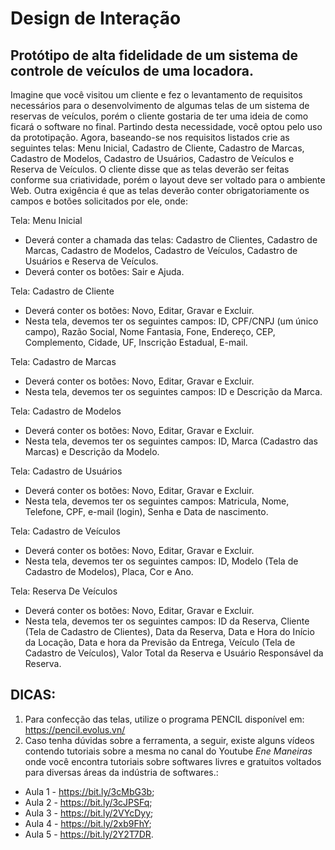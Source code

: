 # Design de Interação

## Protótipo de alta fidelidade de um sistema de controle de veículos de uma locadora.

Imagine que você visitou um cliente e fez o levantamento de requisitos necessários para o desenvolvimento
de algumas telas de um sistema de reservas de veículos, porém o cliente gostaria de ter uma ideia de como
ficará o software no final. Partindo desta necessidade, você optou pelo uso da prototipação. Agora,
baseando-se nos requisitos listados crie as seguintes telas: Menu Inicial, Cadastro de Cliente, Cadastro de
Marcas, Cadastro de Modelos, Cadastro de Usuários, Cadastro de Veículos e Reserva de Veículos.
O cliente disse que as telas deverão ser feitas conforme sua criatividade, porém o layout deve ser voltado
para o ambiente Web. Outra exigência é que as telas deverão conter obrigatoriamente os campos e botões
solicitados por ele, onde:

Tela: Menu Inicial
- Deverá conter a chamada das telas: Cadastro de Clientes, Cadastro de Marcas, Cadastro de Modelos,
Cadastro de Veículos, Cadastro de Usuários e Reserva de Veículos.
- Deverá conter os botões: Sair e Ajuda.

Tela: Cadastro de Cliente
- Deverá conter os botões: Novo, Editar, Gravar e Excluir.
- Nesta tela, devemos ter os seguintes campos: ID, CPF/CNPJ (um único campo), Razão Social, Nome
Fantasia, Fone, Endereço, CEP, Complemento, Cidade, UF, Inscrição Estadual, E-mail.

Tela: Cadastro de Marcas
- Deverá conter os botões: Novo, Editar, Gravar e Excluir.
- Nesta tela, devemos ter os seguintes campos: ID e Descrição da Marca.

Tela: Cadastro de Modelos
- Deverá conter os botões: Novo, Editar, Gravar e Excluir.
- Nesta tela, devemos ter os seguintes campos: ID, Marca (Cadastro das Marcas) e Descrição da Modelo.

Tela: Cadastro de Usuários
- Deverá conter os botões: Novo, Editar, Gravar e Excluir.
- Nesta tela, devemos ter os seguintes campos: Matricula, Nome, Telefone, CPF, e-mail (login), Senha e Data
de nascimento.

Tela: Cadastro de Veículos
- Deverá conter os botões: Novo, Editar, Gravar e Excluir.
- Nesta tela, devemos ter os seguintes campos: ID, Modelo (Tela de Cadastro de Modelos), Placa, Cor e Ano.

Tela: Reserva De Veículos
- Deverá conter os botões: Novo, Editar, Gravar e Excluir.
- Nesta tela, devemos ter os seguintes campos: ID da Reserva, Cliente (Tela de Cadastro de Clientes), Data
da Reserva, Data e Hora do Início da Locação, Data e hora da Previsão da Entrega, Veículo (Tela de Cadastro
de Veículos), Valor Total da Reserva e Usuário Responsável da Reserva.

## DICAS:

1) Para confecção das telas, utilize o programa PENCIL disponível em: https://pencil.evolus.vn/
2) Caso tenha dúvidas sobre a ferramenta, a seguir, existe alguns vídeos contendo tutoriais sobre a mesma no canal do Youtube *Ene Maneiras*
onde você encontra tutoriais sobre softwares livres e gratuitos voltados para diversas áreas da indústria de softwares.:
- Aula 1 - https://bit.ly/3cMbG3b;
- Aula 2 - https://bit.ly/3cJPSFq;
- Aula 3 - https://bit.ly/2VYcDyy;
- Aula 4 - https://bit.ly/2xb9FhY;
- Aula 5 - https://bit.ly/2Y2T7DR.
